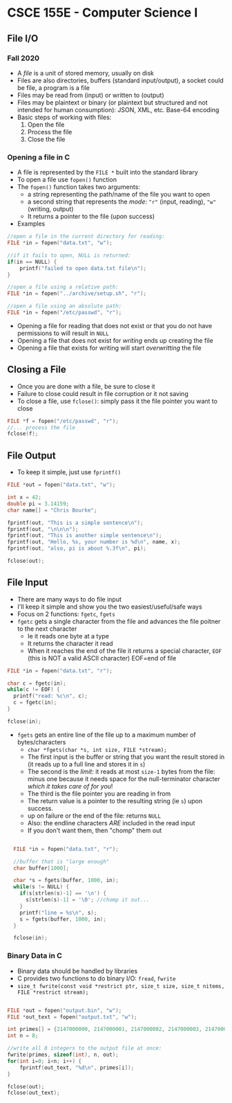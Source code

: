 
# CSCE 155E - Computer Science I
## File I/O
### Fall 2020

* A *file* is a unit of stored memory, usually on disk
* Files are also directories, buffers (standard input/output), a socket could be file, a program is a file
* Files may be read from (input) or written to (output)
* Files may be plaintext or binary (or plaintext but structured and not intended for human consumption): JSON, XML, etc. Base-64 encoding
* Basic steps of working with files:
  1. Open the file
  2. Process the file
  3. Close the file

### Opening a file in C

* A file is represented by the `FILE *` built into the standard library
* To open a file use `fopen()` function
* The `fopen()` function takes two arguments:
  * a string representing the path/name of the file you want to open
  * a second string that represents the *mode*: `"r"` (input, reading), `"w"` (writing, output)
  * It returns a pointer to the file (upon success)
* Examples

```c
//open a file in the current directory for reading:
FILE *in = fopen("data.txt", "w");

//if it fails to open, NULL is returned:
if(in == NULL) {
    printf("failed to open data.txt file\n");
}

//open a file using a relative path:
FILE *in = fopen("../archive/setup.sh", "r");

//open a file using an absolute path:
FILE *in = fopen("/etc/passwd", "r");
```

* Opening a file for reading that does not exist or that you do not have permissions to will result in `NULL`
* Opening a file that does not exist for *writing* ends up creating the file
* Opening a file that exists for writing will start *overwritting* the file

## Closing a File

* Once you are done with a file, be sure to close it
* Failure to close could result in file corruption or it not saving
* To close a file, use `fclose()`: simply pass it the file pointer you want to close

```c
FILE *f = fopen("/etc/passwd", "r");
//... process the file
fclose(f);
```

## File Output

* To keep it simple, just use `fprintf()`

```c
FILE *out = fopen("data.txt", "w");

int x = 42;
double pi = 3.14159;
char name[] = "Chris Bourke";

fprintf(out, "This is a simple sentence\n");
fprintf(out, "\n\n\n");
fprintf(out, "This is another simple sentence\n");
fprintf(out, "Hello, %s, your number is %d\n", name, x);
fprintf(out, "also, pi is about %.3f\n", pi);

fclose(out);
```

## File Input

* There are many ways to do file input
* I'll keep it simple and show you the two easiest/useful/safe ways
* Focus on 2 functions: `fgetc`, `fgets`
* `fgetc` gets a single character from the file and advances the file poitner to the next character
  * Ie it reads one byte at a type
  * It returns the character it read
  * When it reaches the end of the file it returns a special character, `EOF` (this is NOT a valid ASCII character) EOF=end of file

```c
FILE *in = fopen("data.txt", "r");

char c = fgetc(in);
while(c != EOF) {
  printf("read: %c\n", c);
  c = fgetc(in);
}

fclose(in);
```

* `fgets` gets an entire line of the file up to a maximum number of bytes/characters
  * `char *fgets(char *s, int size, FILE *stream);`
  * The first input is the buffer or string that you want the result stored in (it reads up to a full line and stores it in `s`)
  * The second is the *limit*: it reads at most `size-1` bytes from the file: minus one because it needs space for the null-terminator character *which it takes care of for you*!
  * The third is the file pointer you are reading in from
  * The return value is a pointer to the resulting string (ie `s`) upon success.  
  * up on failure or the end of the file: returns `NULL`
  * Also: the endline characters *ARE* included in the read input
  * If you don't want them, then "chomp" them out

```c

  FILE *in = fopen("data.txt", "r");

  //buffer that is "large enough"
  char buffer[1000];

  char *s = fgets(buffer, 1000, in);
  while(s != NULL) {
    if(s[strlen(s)-1] == '\n') {
      s[strlen(s)-1] = '\0'; //chomp it out...
    }
    printf("line = %s\n", s);
    s = fgets(buffer, 1000, in);
  }

  fclose(in);
```

### Binary Data in C

* Binary data should be handled by libraries
* C provides two functions to do binary I/O: `fread`, `fwrite`
* `size_t fwrite(const void *restrict ptr, size_t size, size_t nitems, FILE *restrict stream);`

```c

FILE *out = fopen("output.bin", "w");
FILE *out_text = fopen("output.txt", "w");

int primes[] = {2147000000, 2147000001, 2147000002, 2147000003, 2147000000, 2147000000, 2147000000, 2147000000};
int n = 8;

//write all 8 integers to the output file at once:
fwrite(primes, sizeof(int), n, out);
for(int i=0; i<n; i++) {
    fprintf(out_text, "%d\n", primes[i]);
}

fclose(out);
fclose(out_text);
```

```text





```

